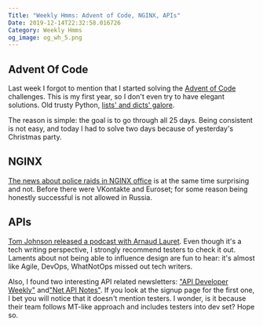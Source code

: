 ```yaml
---
Title: "Weekly Hmms: Advent of Code, NGINX, APIs"
Date: 2019-12-14T22:32:58.016726
Category: Weekly Hmms
og_image: og_wh_5.png
---
```


## Advent Of Code
Last week I forgot to mention that I started solving the [Advent of Code](https://adventofcode.com/) challenges. This is my first year, so I don't even try to have elegant solutions. Old trusty Python, [lists' and dicts' galore](https://github.com/aviskase/advent-of-code).

The reason is simple: the goal is to go through all 25 days. Being consistent is not easy, and today I had to solve two days because of yesterday's Christmas party.

## NGINX

[The news about police raids in NGINX office](https://meduza.io/en/feature/2019/12/13/what-s-yours-is-ours) is at the same time surprising and not. Before there were VKontakte and Euroset; for some reason being honestly successful is not allowed in Russia.

## APIs

[Tom Johnson released a podcast with Arnaud Lauret](https://idratherbewriting.com/blog/api-design-usability-arnaud-lauret-podcast/). Even though it's a tech writing perspective, I strongly recommend testers to check it out. Laments about not being able to influence design are fun to hear: it's almost like Agile, DevOps, WhatNotOps missed out tech writers.

Also, I found two interesting API related newsletters: ["API Developer Weekly"](https://apideveloperweekly.com/) and["Net API Notes"](https://tinyletter.com/NetAPINotes/archive). If you look at the signup page for the first one, I bet you will notice that it doesn't mention testers. I wonder, is it because their team follows MT-like approach and includes testers into dev set? Hope so.
